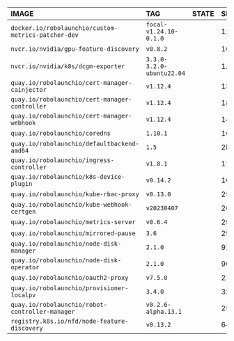 | **IMAGE**                                             | **TAG**                   | **STATE**  | **SIZE**
|:------------------------------------------------------|:--------------------------|:-----------|:--------
| `docker.io/robolaunchio/custom-metrics-patcher-dev`   | `focal-v1.24.10-0.1.0`    |            | 111MB
| `nvcr.io/nvidia/gpu-feature-discovery`                | `v0.8.2`                  |            | 166MB
| `nvcr.io/nvidia/k8s/dcgm-exporter`                    | `3.3.0-3.2.0-ubuntu22.04` |            | 1.07GB
| `quay.io/robolaunchio/cert-manager-cainjector`        | `v1.12.4`                 |            | 13.2MB
| `quay.io/robolaunchio/cert-manager-controller`        | `v1.12.4`                 |            | 18.8MB
| `quay.io/robolaunchio/cert-manager-webhook`           | `v1.12.4`                 |            | 14.9MB
| `quay.io/robolaunchio/coredns`                        | `1.10.1`                  |            | 16.2MB
| `quay.io/robolaunchio/defaultbackend-amd64`           | `1.5`                     |            | 2MB
| `quay.io/robolaunchio/ingress-controller`             | `v1.8.1`                  |            | 119MB
| `quay.io/robolaunchio/k8s-device-plugin`              | `v0.14.2`                 |            | 109MB
| `quay.io/robolaunchio/kube-rbac-proxy`                | `v0.13.0`                 |            | 25.4MB
| `quay.io/robolaunchio/kube-webhook-certgen`           | `v20230407`               |            | 20.1MB
| `quay.io/robolaunchio/metrics-server`                 | `v0.6.4`                  |            | 29.8MB
| `quay.io/robolaunchio/mirrored-pause`                 | `3.6`                     |            | 298kB
| `quay.io/robolaunchio/node-disk-manager`              | `2.1.0`                   |            | 91.8MB
| `quay.io/robolaunchio/node-disk-operator`             | `2.1.0`                   |            | 90.1MB
| `quay.io/robolaunchio/oauth2-proxy`                   | `v7.5.0`                  |            | 21.5MB
| `quay.io/robolaunchio/provisioner-localpv`            | `3.4.0`                   |            | 32.3MB
| `quay.io/robolaunchio/robot-controller-manager`       | `v0.2.6-alpha.13.1`       |            | 25.2MB
| `registry.k8s.io/nfd/node-feature-discovery`          | `v0.13.2`                 |            | 64.7MB